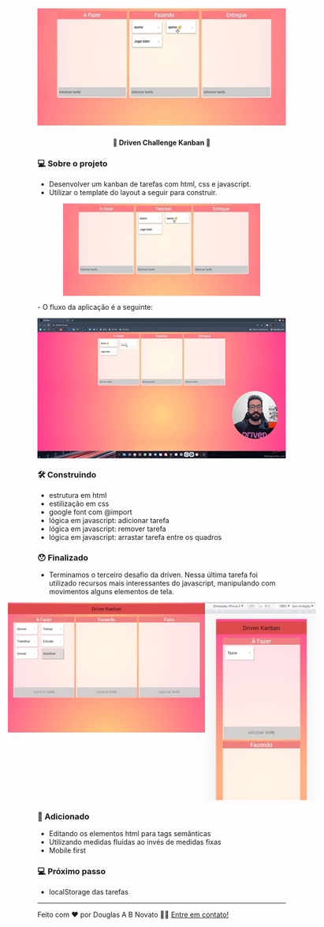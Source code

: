 <h1 align="center">
    <img alt="Um kanban de tarefas" title="#DrivenChallengeKanban" src="./.github/template-1.jpg" />
</h1>

<h4 align="center"> 
	🚧 Driven Challenge Kanban 🚀
</h4> 

### 💻 Sobre o projeto

- Desenvolver um kanban de tarefas com html, css e javascript.
- Utilizar o template do layout a seguir para construir.
<p align="center" style="display: flex; align-items: flex-start; justify-content: center;">
  <img alt="Um kanban de tarefas" title="#DrivenChallengeKanban" src="./.github/template-1.jpg" width="400px">
</p>
- O fluxo da aplicação é a seguinte:
<p align="center" style="display: flex; align-items: flex-start; justify-content: center;">
  <img alt="Um kanban de tarefas" title="#DrivenChallengeKanban" src="./.github/challeng-3.gif" width="600px">
</p>

### 🛠 Construindo 

- estrutura em html
- estilização em css
- google font com @import
- lógica em javascript: adicionar tarefa
- lógica em javascript: remover tarefa
- lógica em javascript: arrastar tarefa entre os quadros

### 😯 Finalizado 

- Terminamos o terceiro desafio da driven. Nessa última tarefa foi utilizado recursos mais interessantes do javascript, manipulando com movimentos alguns elementos de tela.

<p align="center" style="display: flex; align-items: flex-start; justify-content: center;">
  <img alt="Um kanban de tarefas" title="#DrivenChallengeKanban" src="./.github/modo-1.jpg" width="400px">
  <img alt="Um kanban de tarefas" title="#DrivenChallengeKanban" src="./.github/modo-2.jpg" height="400px">
</p>

### 🧭 Adicionado

- Editando os elementos html para tags semânticas
- Utilizando medidas fluídas ao invés de medidas fixas
- Mobile first

### 💻 Próximo passo

- localStorage das tarefas

---  

Feito com ❤️ por Douglas A B Novato 👋🏽 [Entre em contato!](https://www.linkedin.com/in/douglasabnovato/)